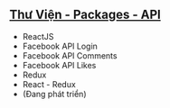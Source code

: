 ## [Thư Viện - Packages - API](https://github.com/php1301/DoAnReactJS/blob/master/PROGRESS/Packages.md)
+ ReactJS
+ Facebook API Login
+ Facebook API Comments
+ Facebook API Likes
+ Redux
+ React - Redux
+ (Đang phát triển)
